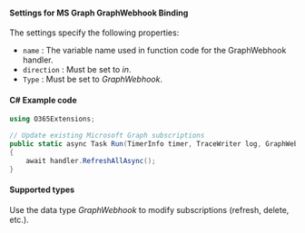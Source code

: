 #### Settings for MS Graph GraphWebhook Binding
The settings specify the following properties:

- `name` : The variable name used in function code for the GraphWebhook handler. 
- `direction` : Must be set to *in*. 
- `Type` : Must be set to *GraphWebhook*.

#### C# Example code
```csharp
using O365Extensions;

// Update existing Microsoft Graph subscriptions
public static async Task Run(TimerInfo timer, TraceWriter log, GraphWebhook handler)
{
	await handler.RefreshAllAsync();
}
```

#### Supported types

Use the data type *GraphWebhook* to modify subscriptions (refresh, delete, etc.).
